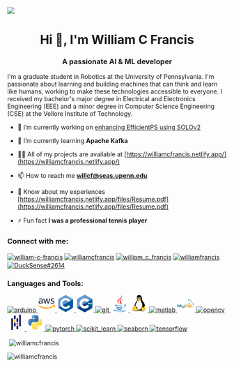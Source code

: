[![](https://github.com/mrousavy/mrousavy/blob/master/img/dino.gif)](https://chromedino.com)
<!-- ## Howdy! 👋 -->



<h1 align="center">Hi 👋, I'm William C Francis</h1>
<h3 align="center">A passionate AI & ML developer</h3>
I'm a graduate student in Robotics at the University of Pennsylvania. I'm passionate about learning and building machines that can think and learn like humans, working to make these technologies accessible to everyone. I received my bachelor's major degree in Electrical and Electronics Engineering (EEE) and a minor degree in Computer Science Engineering (CSE) at the Vellore Institute of Technology.

- 🔭 I’m currently working on [enhancing EfficientPS using SOLOv2](https://github.com/williamcfrancis/Enhancing-Efficient-Panoptic-Segmentation-with-SOLOv2)

- 🌱 I’m currently learning **Apache Kafka**

<!-- - 👯 I’m looking to collaborate on [improving ESRGAN for Image Super Resolution](https://github.com/williamcfrancis/Enhancing-Image-Super-Resolution-with-Improved-ESRGAN) -->

- 👨‍💻 All of my projects are available at [https://williamcfrancis.netlify.app/](https://williamcfrancis.netlify.app/)

- 📫 How to reach me **willcf@seas.upenn.edu**

- 📄 Know about my experiences [https://williamcfrancis.netlify.app/files/Resume.pdf](https://williamcfrancis.netlify.app/files/Resume.pdf)

- ⚡ Fun fact **I was a professional tennis player**

<h3 align="left">Connect with me:</h3>
<p align="left">
<a href="https://linkedin.com/in/william-c-francis" target="blank"><img align="center" src="https://raw.githubusercontent.com/rahuldkjain/github-profile-readme-generator/master/src/images/icons/Social/linked-in-alt.svg" alt="william-c-francis" height="30" width="40" /></a>
<a href="https://kaggle.com/williamcfrancis" target="blank"><img align="center" src="https://raw.githubusercontent.com/rahuldkjain/github-profile-readme-generator/master/src/images/icons/Social/kaggle.svg" alt="williamcfrancis" height="30" width="40" /></a>
<a href="https://instagram.com/william_c_francis" target="blank"><img align="center" src="https://raw.githubusercontent.com/rahuldkjain/github-profile-readme-generator/master/src/images/icons/Social/instagram.svg" alt="william_c_francis" height="30" width="40" /></a>
<a href="https://www.leetcode.com/williamfrancis" target="blank"><img align="center" src="https://raw.githubusercontent.com/rahuldkjain/github-profile-readme-generator/master/src/images/icons/Social/leet-code.svg" alt="williamfrancis" height="30" width="40" /></a>
<a href="https://discord.gg/DuckSense#2614" target="blank"><img align="center" src="https://raw.githubusercontent.com/rahuldkjain/github-profile-readme-generator/master/src/images/icons/Social/discord.svg" alt="DuckSense#2614" height="30" width="40" /></a>
</p>

<h3 align="left">Languages and Tools:</h3>
<p align="left"> <a href="https://www.arduino.cc/" target="_blank" rel="noreferrer"> <img src="https://cdn.worldvectorlogo.com/logos/arduino-1.svg" alt="arduino" width="40" height="40"/> </a> <a href="https://aws.amazon.com" target="_blank" rel="noreferrer"> <img src="https://raw.githubusercontent.com/devicons/devicon/master/icons/amazonwebservices/amazonwebservices-original-wordmark.svg" alt="aws" width="40" height="40"/> </a> <a href="https://www.cprogramming.com/" target="_blank" rel="noreferrer"> <img src="https://raw.githubusercontent.com/devicons/devicon/master/icons/c/c-original.svg" alt="c" width="40" height="40"/> </a> <a href="https://www.w3schools.com/cpp/" target="_blank" rel="noreferrer"> <img src="https://raw.githubusercontent.com/devicons/devicon/master/icons/cplusplus/cplusplus-original.svg" alt="cplusplus" width="40" height="40"/> </a> <a href="https://git-scm.com/" target="_blank" rel="noreferrer"> <img src="https://www.vectorlogo.zone/logos/git-scm/git-scm-icon.svg" alt="git" width="40" height="40"/> </a> <a href="https://www.java.com" target="_blank" rel="noreferrer"> <img src="https://raw.githubusercontent.com/devicons/devicon/master/icons/java/java-original.svg" alt="java" width="40" height="40"/> </a> <a href="https://www.linux.org/" target="_blank" rel="noreferrer"> <img src="https://raw.githubusercontent.com/devicons/devicon/master/icons/linux/linux-original.svg" alt="linux" width="40" height="40"/> </a> <a href="https://www.mathworks.com/" target="_blank" rel="noreferrer"> <img src="https://upload.wikimedia.org/wikipedia/commons/2/21/Matlab_Logo.png" alt="matlab" width="40" height="40"/> </a> <a href="https://www.mysql.com/" target="_blank" rel="noreferrer"> <img src="https://raw.githubusercontent.com/devicons/devicon/master/icons/mysql/mysql-original-wordmark.svg" alt="mysql" width="40" height="40"/> </a> <a href="https://opencv.org/" target="_blank" rel="noreferrer"> <img src="https://www.vectorlogo.zone/logos/opencv/opencv-icon.svg" alt="opencv" width="40" height="40"/> </a> <a href="https://pandas.pydata.org/" target="_blank" rel="noreferrer"> <img src="https://raw.githubusercontent.com/devicons/devicon/2ae2a900d2f041da66e950e4d48052658d850630/icons/pandas/pandas-original.svg" alt="pandas" width="40" height="40"/> </a> <a href="https://www.python.org" target="_blank" rel="noreferrer"> <img src="https://raw.githubusercontent.com/devicons/devicon/master/icons/python/python-original.svg" alt="python" width="40" height="40"/> </a> <a href="https://pytorch.org/" target="_blank" rel="noreferrer"> <img src="https://www.vectorlogo.zone/logos/pytorch/pytorch-icon.svg" alt="pytorch" width="40" height="40"/> </a> <a href="https://scikit-learn.org/" target="_blank" rel="noreferrer"> <img src="https://upload.wikimedia.org/wikipedia/commons/0/05/Scikit_learn_logo_small.svg" alt="scikit_learn" width="40" height="40"/> </a> <a href="https://seaborn.pydata.org/" target="_blank" rel="noreferrer"> <img src="https://seaborn.pydata.org/_images/logo-mark-lightbg.svg" alt="seaborn" width="40" height="40"/> </a> <a href="https://www.tensorflow.org" target="_blank" rel="noreferrer"> <img src="https://www.vectorlogo.zone/logos/tensorflow/tensorflow-icon.svg" alt="tensorflow" width="40" height="40"/> </a> </p>

<p>&nbsp;<img align="center" src="https://github-readme-stats.vercel.app/api?username=williamcfrancis&show_icons=true&theme=gruvbox&bg_color=000000&locale=en" alt="williamcfrancis" /></p>

<p align="left"> <img src="https://komarev.com/ghpvc/?username=williamcfrancis&label=Profile%20views&color=00b36e&style=flat" alt="williamcfrancis" /> </p>

<!-- I teach robots how to perceive, how to learn, and how to act. For more details on what I've done, you're welcome to visit my [personal website](https://williamcfrancis.netlify.app/). -->
<!-- 
## Skills
![C](https://img.shields.io/badge/-C-239DFF?style=flat-square&logo=c&logoColor=white)
![C++](https://img.shields.io/badge/-C%2B%2B-00599C?style=flat-square&logo=c%2B%2B&logoColor=white)
![Python](https://img.shields.io/badge/-Python-3776AB?style=flat-square&logo=Python&logoColor=white)
![CUDA](https://img.shields.io/badge/-CUDA-76B900?style=flat-square&logo=NVIDIA&logoColor=white)

![Git](https://img.shields.io/badge/-Git-F05032?style=flat-square&logo=git&logoColor=white)
![ROS](https://img.shields.io/badge/-ROS-blue?logo=ros)

[![OS](https://img.shields.io/badge/Ubuntu-E95420?style=flat-square&logo=ubuntu&logoColor=white)](https://ubuntu.com/)
[![OS](https://img.shields.io/badge/OS-Windows-blue?style=flat&logo=Windows&logoColor=blue)](https://www.microsoft.com/en-us/windows)
[![Editor](https://img.shields.io/badge/Editor-VSCode-blue?style=flat&logo=visual-studio-code&logoColor=lightblue)](https://code.visualstudio.com/)

<!-- <p align="left">
<img alt="William's github stats" height='230' src="https://github-readme-stats.vercel.app/api?username=williamcfrancis&show_icons=true&include_all_commits=true&count_private=true&theme=dracula">
<img alt="William's github stats" height='230' src="https://github-readme-stats.vercel.app/api/top-langs/?username=williamcfrancis&hide=c,javascript&theme=dracula&layout=compact">
</p> -->


<!--

- 🔭 I’m currently working on ...
- 🌱 I’m currently learning ...
- 👯 I’m looking to collaborate on ...
- 🤔 I’m looking for help with ...
- 💬 Ask me about ...
- 📫 How to reach me: ...
- 😄 Pronouns: ...
- ⚡ Fun fact: ...
--> 
